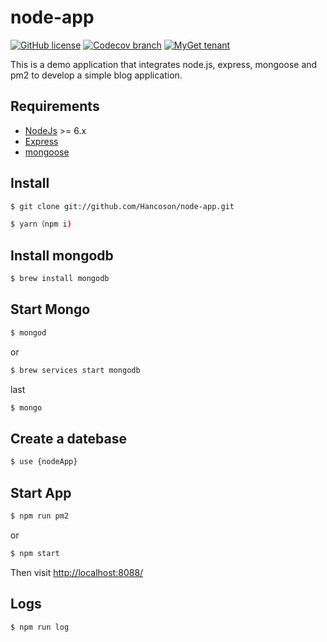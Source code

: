 # node-app
[![GitHub license](https://img.shields.io/github/license/Hancoson/node-app.svg)](https://github.com/Hancoson/node-app/blob/master/LICENSE)
[![Codecov branch](https://img.shields.io/codecov/c/github/codecov/example-python/master.svg)](https://github.com/Hancoson/node-app)
[![MyGet tenant](https://img.shields.io/dotnet.myget/dotnet-coreclr/dt/Microsoft.DotNet.CoreCLR.svg)](https://github.com/Hancoson/node-app)

This is a demo application that integrates node.js, express, mongoose and pm2 to develop a simple blog application.

## Requirements

* [NodeJs](http://nodejs.org) >= 6.x 
* [Express](http://expressjs.com)
* [mongoose](http://mongoosejs.com)

## Install

```sh
$ git clone git://github.com/Hancoson/node-app.git

$ yarn（npm i)
```

## Install mongodb
```sh
$ brew install mongodb
```

## Start Mongo

```sh
$ mongod
```
or
```sh
$ brew services start mongodb
```

last
```sh
$ mongo
```

## Create a datebase
```sh
$ use {nodeApp}
```


## Start App

```sh
$ npm run pm2
```
or
```sh
$ npm start
```
Then visit [http://localhost:8088/](http://localhost:8088/)

## Logs

```sh
$ npm run log
```
